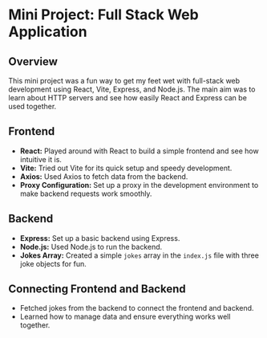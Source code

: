 # Mini Project: Full Stack Web Application

## Overview

This mini project was a fun way to get my feet wet with full-stack web development using React, Vite, Express, and Node.js. The main aim was to learn about HTTP servers and see how easily React and Express can be used together.

## Frontend

- **React:** Played around with React to build a simple frontend and see how intuitive it is.
- **Vite:** Tried out Vite for its quick setup and speedy development.
- **Axios:** Used Axios to fetch data from the backend.
- **Proxy Configuration:** Set up a proxy in the development environment to make backend requests work smoothly.

## Backend

- **Express:** Set up a basic backend using Express.
- **Node.js:** Used Node.js to run the backend.
- **Jokes Array:** Created a simple `jokes` array in the `index.js` file with three joke objects for fun.

## Connecting Frontend and Backend

- Fetched jokes from the backend to connect the frontend and backend.
- Learned how to manage data and ensure everything works well together.


